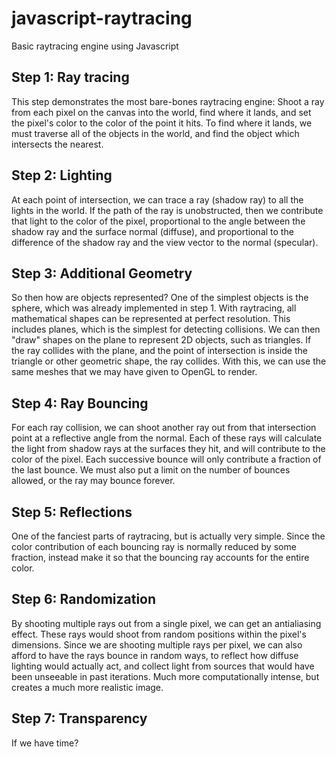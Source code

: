 # javascript-raytracing
Basic raytracing engine using Javascript

## Step 1: Ray tracing
This step demonstrates the most bare-bones raytracing engine: Shoot a ray from each pixel on the canvas into the world, find where it lands, and set the pixel's color to the color of the point it hits. To find where it lands, we must traverse all of the objects in the world, and find the object which intersects the nearest.

## Step 2: Lighting 
At each point of intersection, we can trace a ray (shadow ray) to all the lights in  the world. If the path of the ray is unobstructed, then we contribute that light to the color of the pixel, proportional to the angle between the shadow ray and the surface normal (diffuse), and proportional to the difference of the shadow ray and the view vector to the normal (specular).

## Step 3: Additional Geometry
So then how are objects represented? One of the simplest objects is the sphere, which was already implemented in step 1. With raytracing, all mathematical shapes can be represented at perfect resolution. This includes planes, which is the simplest for detecting collisions. We can then "draw" shapes on the plane to represent 2D objects, such as triangles. If the ray collides with the plane, and the point of intersection is inside the triangle or other geometric shape, the ray collides. With this, we can use the same meshes that we may have given to OpenGL to render.

## Step 4: Ray Bouncing
For each ray collision, we can shoot another ray out from that intersection point at a reflective angle from the normal. Each of these rays will calculate the light from shadow rays at the surfaces they hit, and will contribute to the color of the pixel. Each successive bounce will only contribute a fraction of the last bounce. We must also put a limit on the number of bounces allowed, or the ray may bounce forever.

## Step 5: Reflections
One of the fanciest parts of raytracing, but is actually very simple. Since the color contribution of each bouncing ray is normally reduced by some fraction, instead make it so that the bouncing ray accounts for the entire color.

## Step 6: Randomization
By shooting multiple rays out from a single pixel, we can get an antialiasing effect. These rays would shoot from random positions within the pixel's dimensions. Since we are shooting multiple rays per pixel, we can also afford to have the rays bounce in random ways, to reflect how diffuse lighting would actually act, and
collect light from sources that would have been unseeable in past iterations. Much more computationally intense, but creates a much more realistic image.

## Step 7: Transparency
If we have time?
